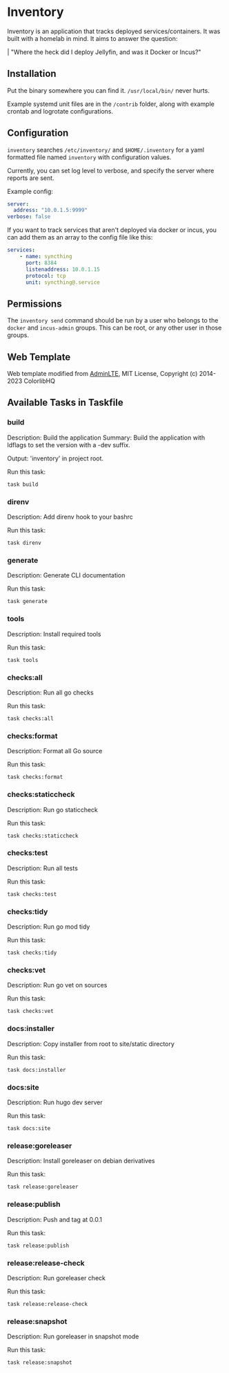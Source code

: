 # Inventory

Inventory is an application that tracks deployed services/containers. It was built with a homelab in mind. It aims to answer the question:

| "Where the heck did I deploy Jellyfin, and was it Docker or Incus?"

## Installation

Put the binary somewhere you can find it. `/usr/local/bin/` never hurts.

Example systemd unit files are in the `/contrib` folder, along with example crontab and logrotate configurations.

## Configuration

`inventory` searches `/etc/inventory/` and `$HOME/.inventory` for a yaml formatted file named `inventory` with configuration values.

Currently, you can set log level to verbose, and specify the server where reports are sent.

Example config:

```yaml
server:
  address: "10.0.1.5:9999"
verbose: false


```

If you want to track services that aren't deployed via docker or incus, you can add them as an array to the config file like this:

```yaml
services:
    - name: syncthing
      port: 8384
      listenaddress: 10.0.1.15
      protocol: tcp
      unit: syncthing@.service 

```

## Permissions

The `inventory send` command should be run by a user who belongs to the `docker` and `incus-admin` groups. This can be root,
or any other user in those groups.


## Web Template

Web template modified from [AdminLTE](https://github.com/ColorlibHQ/AdminLTE), MIT License, Copyright (c) 2014-2023 ColorlibHQ


## Available Tasks in Taskfile

### build

Description: Build the application
Summary: Build the application with ldflags to set the version with a -dev suffix.

Output: 'inventory' in project root.

Run this task:
```
task build
```

### direnv

Description: Add direnv hook to your bashrc

Run this task:
```
task direnv
```

### generate

Description: Generate CLI documentation

Run this task:
```
task generate
```

### tools

Description: Install required tools

Run this task:
```
task tools
```

### checks:all

Description: Run all go checks

Run this task:
```
task checks:all
```

### checks:format

Description: Format all Go source

Run this task:
```
task checks:format
```

### checks:staticcheck

Description: Run go staticcheck

Run this task:
```
task checks:staticcheck
```

### checks:test

Description: Run all tests

Run this task:
```
task checks:test
```

### checks:tidy

Description: Run go mod tidy

Run this task:
```
task checks:tidy
```

### checks:vet

Description: Run go vet on sources

Run this task:
```
task checks:vet
```

### docs:installer

Description: Copy installer from root to site/static directory

Run this task:
```
task docs:installer
```

### docs:site

Description: Run hugo dev server

Run this task:
```
task docs:site
```

### release:goreleaser

Description: Install goreleaser on debian derivatives

Run this task:
```
task release:goreleaser
```

### release:publish

Description: Push and tag at 0.0.1

Run this task:
```
task release:publish
```

### release:release-check

Description: Run goreleaser check

Run this task:
```
task release:release-check
```

### release:snapshot

Description: Run goreleaser in snapshot mode

Run this task:
```
task release:snapshot
```

